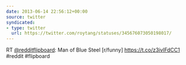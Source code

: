 ```yaml
---
date: 2013-06-14 22:56:12+00:00
source: twitter
syndicated:
- type: twitter
  url: https://twitter.com/roytang/statuses/345676073050198017/
---
```


RT [@redditflipboard](https://twitter.com/redditflipboard/): Man of Blue Steel [r/funny] https://t.co/z3ivlFdCC1 #reddit #flipboard